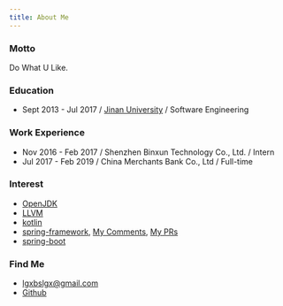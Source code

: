 ```yaml
---
title: About Me
---
```


### Motto

Do What U Like.

### Education
- Sept 2013 - Jul 2017 / [Jinan University](https://english.jnu.edu.cn/) / Software Engineering

### Work Experience
- Nov 2016 - Feb 2017 / Shenzhen Binxun Technology Co., Ltd. / Intern
- Jul 2017 - Feb 2019 / China Merchants Bank Co., Ltd / Full-time

### Interest
- [OpenJDK](https://openjdk.java.net/)
- [LLVM](https://llvm.org/)
- [kotlin](https://github.com/JetBrains/kotlin)
- [spring-framework](https://github.com/spring-projects/spring-framework), [My Comments](https://github.com/spring-projects/spring-framework/issues?utf8=%E2%9C%93&q=is%3Aissue+commenter%3Algxbslgx), [My PRs](https://github.com/spring-projects/spring-framework/pulls?q=is%3Apr+author%3Algxbslgx)
- [spring-boot](https://github.com/spring-projects/spring-boot)

### Find Me
- [lgxbslgx@gmail.com](lgxbslgx@gmail.com)
- [Github](https://github.com/lgxbslgx)
